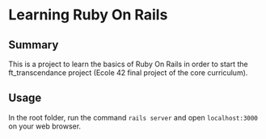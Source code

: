 # Learning Ruby On Rails
## Summary
This is a project to learn the basics of Ruby On Rails in order to start the ft_transcendance project (Ecole 42 final project of the core curriculum).
## Usage
In the root folder, run the command ```rails server``` and open ```localhost:3000``` on your web browser.
